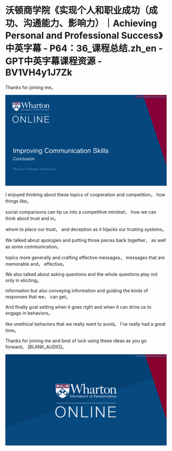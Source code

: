 # 沃顿商学院《实现个人和职业成功（成功、沟通能力、影响力）｜Achieving Personal and Professional Success》中英字幕 - P64：36_课程总结.zh_en - GPT中英字幕课程资源 - BV1VH4y1J7Zk

Thanks for joining me。

![](img/d6919d95036713bf6ea31bb61f02b6e8_1.png)

I enjoyed thinking about these topics of cooperation and competition， how things like。

social comparisons can tip us into a competitive mindset， how we can think about trust and in。

whom to place our trust， and deception as it hijacks our trusting systems。

We talked about apologies and putting those pieces back together， as well as some communication。

topics more generally and crafting effective messages， messages that are memorable and， effective。

We also talked about asking questions and the whole questions play not only in eliciting。

information but also conveying information and guiding the kinds of responses that we， can get。

And finally goal setting when it goes right and when it can drive us to engage in behaviors。

like unethical behaviors that we really want to avoid。 I've really had a great time。

Thanks for joining me and best of luck using these ideas as you go forward。 [BLANK_AUDIO]。

![](img/d6919d95036713bf6ea31bb61f02b6e8_3.png)

